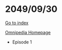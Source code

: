 # 2049/09/30

[Go to index](/README.md "Go to index")

[Omnipedia Homepage](https://omnipedia.app/wiki/2049/09/30/Main_Page "Omnipedia Homepage")
- Episode 1
